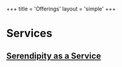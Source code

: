 +++
title = 'Offerings'
layout = 'simple'
+++

# Services
## [Serendipity as a Service](/posts/saas/saas)

